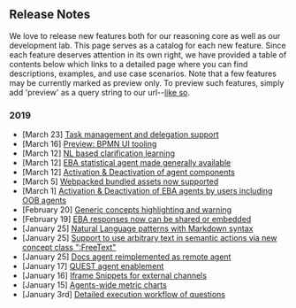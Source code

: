 ## Release Notes

We love to release new features both for our reasoning core as well as our development lab. This page serves as a catalog for each new feature. Since each feature deserves attention in its own right, we have provided a table of contents below which links to a detailed page where you can find descriptions, examples, and use case scenarios. Note that a few features may be currently marked as preview only. To preview such features, simply add 'preview' as a query string to our url--[like so](https://eba.ibm.com/assistant?preview).

### 2019
* [March 23]    [Task management and delegation support](./blogs/TaskManagement.md)
* [March 16]    [Preview: BPMN UI tooling](./blogs/BPMN.md)
* [March 12]    [NL based clarification learning](./blogs/NLLearning.md)
* [March 12]    [EBA statistical agent made generally available](./blogs/StatisicsAgent.md)
* [March 12]    [Activation & Deactivation of agent components](./blogs/ComponentActivation.md)
* [March 5]     [Webpacked bundled assets now supported](./blogs/WebpackAssets.md)
* [March 1]     [Activation & Deactivation of EBA agents by users including OOB agents](./blogs/AgentActivation.md)
* [February 20] [Generic concepts highlighting and warning](./blogs/GenericConceptsHighlight.md)
* [February 19] [EBA responses now can be shared or embedded](./blogs/PortableSnippets.md)
* [January 25]  [Natural Language patterns with Markdown syntax](./blogs/MarkdownPatterns.md)
* [January 25]  [Support to use arbitrary text in semantic actions via new concept class ":FreeText"](./blogs/FreeText.md)
* [January 25]  [Docs agent reimplemented as remote agent](./blogs/RemoteDocsAgent.md)
* [January 17]  [QUEST agent enablement](../samples/Quest.md)
* [January 16]  [Iframe Snippets for external channels](./blogs/ChannelSnippets.md)
* [January 15]  [Agents-wide metric charts](./blogs/AgentsMetrics.md)
* [January 3rd] [Detailed execution workflow of questions](./blogs/ExecutionWorkflow.md)


